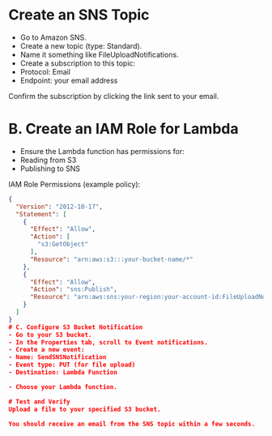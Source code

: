 # Create an SNS Topic
- Go to Amazon SNS.
- Create a new topic (type: Standard).
- Name it something like FileUploadNotifications.
- Create a subscription to this topic:
- Protocol: Email
- Endpoint: your email address

Confirm the subscription by clicking the link sent to your email.

# B. Create an IAM Role for Lambda
- Ensure the Lambda function has permissions for:
- Reading from S3
- Publishing to SNS

IAM Role Permissions (example policy):

```json
{
  "Version": "2012-10-17",
  "Statement": [
    {
      "Effect": "Allow",
      "Action": [
        "s3:GetObject"
      ],
      "Resource": "arn:aws:s3:::your-bucket-name/*"
    },
    {
      "Effect": "Allow",
      "Action": "sns:Publish",
      "Resource": "arn:aws:sns:your-region:your-account-id:FileUploadNotifications"
    }
  ]
}
# C. Configure S3 Bucket Notification
- Go to your S3 bucket.
- In the Properties tab, scroll to Event notifications.
- Create a new event:
- Name: SendSNSNotification
- Event type: PUT (for file upload)
- Destination: Lambda Function

- Choose your Lambda function.

# Test and Verify
Upload a file to your specified S3 bucket.

You should receive an email from the SNS topic within a few seconds.

